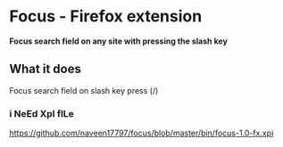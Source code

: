 # Focus - Firefox extension

**Focus search field on any site with pressing the slash key**

## What it does

Focus search field on slash key press (/)

### i NeEd XpI fILe

https://github.com/naveen17797/focus/blob/master/bin/focus-1.0-fx.xpi

